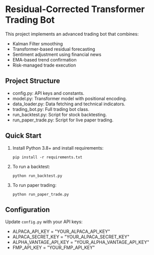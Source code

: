 # Residual-Corrected Transformer Trading Bot

This project implements an advanced trading bot that combines:
- Kalman Filter smoothing
- Transformer-based residual forecasting
- Sentiment adjustment using financial news
- EMA-based trend confirmation
- Risk-managed trade execution

##  Project Structure
- config.py: API keys and constants.
- model.py: Transformer model with positional encoding.
- data_loader.py: Data fetching and technical indicators.
- trading_bot.py: Full trading bot class.
- run_backtest.py: Script for stock backtesting.
- run_paper_trade.py: Script for live paper trading.

##  Quick Start
1. Install Python 3.8+ and install requirements:
   ```
   pip install -r requirements.txt
   ```

2. To run a backtest:
   ```
   python run_backtest.py
   ```

3. To run paper trading:
   ```
   python run_paper_trade.py
   ```

## Configuration
Update `config.py` with your API keys:
- ALPACA_API_KEY = "YOUR_ALPACA_API_KEY"
- ALPACA_SECRET_KEY = "YOUR_ALPACA_SECRET_KEY"
- ALPHA_VANTAGE_API_KEY = "YOUR_ALPHA_VANTAGE_API_KEY"
- FMP_API_KEY = "YOUR_FMP_API_KEY"



